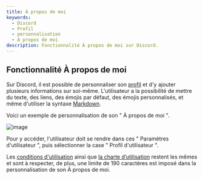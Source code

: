 ```yaml
---
title: À propos de moi
keywords:
  - Discord
  - Profil
  - personnalisation 
  - À propos de moi
description: Fonctionnalité À propos de moi sur Discord.
---
```


## Fonctionnalité À propos de moi 

Sur Discord, il est possible de personnaliser son [profil](https://discord.fr/wiki/parametres-compte/personnalisation-compte/profil/) et d'y ajouter plusieurs informations sur soi-même. L'utilisateur a la possibilité de mettre du texte, des liens, des émojis par défaut, des émojis personnalisés, et même d'utiliser la syntaxe [Markdown](https://discord.fr/wiki/interface/salon-textuel/markdown/). 

Voici un exemple de personnalisation de son " À propos de moi ".

![image](https://user-images.githubusercontent.com/84471738/129476940-a7e9db7a-6fcb-4a86-9b75-4e7c1a96a103.png)

Pour y accéder, l'utilisateur doit se rendre dans ces " Paramètres d'utilisateur ", puis sélectionner la case " Profil d'utilisateur ".

Les [conditions d'utilisation](https://dfr.gd/terms) ainsi que [la charte d’utilisation](https://dfr.gd/guidelines) restent les mêmes et sont à respecter, de plus, une limite de 190 caractères est imposé dans la personnalisation de son À propos de moi.
